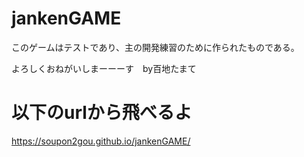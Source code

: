 # jankenGAME
このゲームはテストであり、主の開発練習のために作られたものである。

よろしくおねがいしまーーーす　by百地たまて

# 以下のurlから飛べるよ
https://soupon2gou.github.io/jankenGAME/
